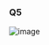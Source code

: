 ### Q5
![image](https://github.com/EshaalImran/PfFall23/assets/142868094/a4e73f8e-24c2-4e96-9fb3-38f88c916e4a)

